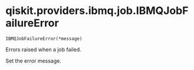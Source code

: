 # qiskit.providers.ibmq.job.IBMQJobFailureError

`IBMQJobFailureError(*message)`

Errors raised when a job failed.

Set the error message.
